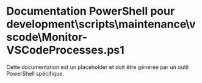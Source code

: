 # Documentation PowerShell pour development\scripts\maintenance\vscode\Monitor-VSCodeProcesses.ps1

Cette documentation est un placeholder et doit être générée par un outil PowerShell spécifique.
